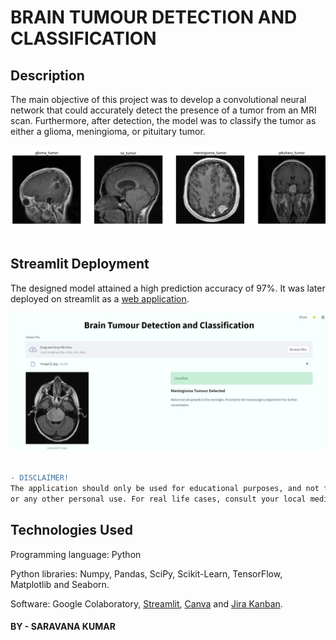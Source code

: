 # BRAIN TUMOUR DETECTION AND CLASSIFICATION

## Description
The main objective of this project was to develop a convolutional neural network that could accurately detect the presence of a tumor from an MRI scan. Furthermore, after detection, the model was to classify the tumor as either a glioma, meningioma, or pituitary tumor.

![alt text](https://github.com/CHRISTOROMO/BRAIN-TUMOR-DETECTION-USING-NEURAL-NETWORK/blob/main/images/tumours.png?raw=true)
<br />
<br />

## Streamlit Deployment

The designed model attained a high prediction accuracy of 97%. It was later deployed on streamlit as a [web application](https://share.streamlit.io/deborahmasibo/moringa-core-module-2-project/main/bt2/braintumour2.py).

![alt text](https://github.com/CHRISTOROMO/BRAIN-TUMOR-DETECTION-USING-NEURAL-NETWORK/blob/main/images/app2.png?raw=true)
<br />
<br />

```diff
- DISCLAIMER!
The application should only be used for educational purposes, and not for self-diagnosis 
or any other personal use. For real life cases, consult your local medical authority for advice.
```

## Technologies Used
Programming language: Python  

Python libraries: Numpy, Pandas, SciPy, Scikit-Learn, TensorFlow, Matplotlib and Seaborn. 

Software: Google Colaboratory, [Streamlit](https://share.streamlit.io/deborahmasibo/moringa-core-module-2-project/main/bt2/braintumour2.py), [Canva](https://www.canva.com/design/DAFBCQtn71o/cSxsNfhVb0CDA-ZcTLSkVw/edit?utm_content=DAFBCQtn71o&utm_campaign=designshare&utm_medium=link2&utm_source=sharebutton#2) and [Jira Kanban](https://christopherktoromo.atlassian.net/jira/software/projects/BTD/boards/4).


#### BY - SARAVANA KUMAR
